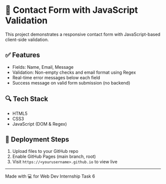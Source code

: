 
# 📩 Contact Form with JavaScript Validation

This project demonstrates a responsive contact form with JavaScript-based client-side validation.

## ✅ Features
- Fields: Name, Email, Message
- Validation: Non-empty checks and email format using Regex
- Real-time error messages below each field
- Success message on valid form submission (no backend)

## 🔍 Tech Stack
- HTML5
- CSS3
- JavaScript (DOM & Regex)

## 🚀 Deployment Steps
1. Upload files to your GitHub repo
2. Enable GitHub Pages (main branch, root)
3. Visit `https://<yourusername>.github.io` to view live

---

Made with 💻 for Web Dev Internship Task 6
